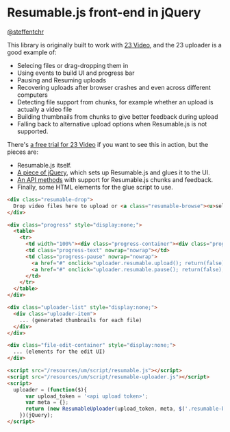 # Resumable.js front-end in jQuery
[@steffentchr](http://twitter.com/steffentchr)

This library is originally built to work with [23 Video](http://www.23video.com), and the 23 uploader is a good example of:

* Selecing files or drag-dropping them in
* Using events to build UI and progress bar
* Pausing and Resuming uploads
* Recovering uploads after browser crashes and even across different computers
* Detecting file support from chunks, for example whether an upload is actually a video file
* Building thumbnails from chunks to give better feedback during upload
* Falling back to alternative upload options when Resumable.js is not supported.

There's [a free trial for 23 Video](http://www.23video.com/signup) if
you want to see this in action, but the pieces are:

* Resumable.js itself.
* [A piece of jQuery](http://reinvent.23video.com/resources/um/script/resumable-uploader.js), which sets up Resumable.js and glues it to the UI.
* [An API methods](http://www.23developer.com/api/photo-redeem-upload-token) with support for Resumable.js chunks and feedback.
* Finally, some HTML elements for the glue script to use.

```html
<div class="resumable-drop">
  Drop video files here to upload or <a class="resumable-browse"><u>select from your computer</u></a>
</div>

<div class="progress" style="display:none;">
  <table>
    <tr>
      <td width="100%"><div class="progress-container"><div class="progress-bar"></div></div></td>
      <td class="progress-text" nowrap="nowrap"></td>
      <td class="progress-pause" nowrap="nowrap">
        <a href="#" onclick="uploader.resumable.upload(); return(false);" class="progress-resume-link"><img src="/resources/um/graphics/uploader/resume.png" title="Resume upload" /></a>
        <a href="#" onclick="uploader.resumable.pause(); return(false);" class="progress-pause-link"><img src="/resources/um/graphics/uploader/pause.png" title="Pause upload" /></a>
      </td>
    </tr>
  </table>
</div>

<div class="uploader-list" style="display:none;">
  <div class="uploader-item">
    ... (generated thumbnails for each file)
  </div>
</div>

<div class="file-edit-container" style="display:none;">
  ... (elements for the edit UI)
</div>

<script src="/resources/um/script/resumable.js"></script>
<script src="/resources/um/script/resumable-uploader.js"></script>
<script>
  uploader = (function($){
      var upload_token = '<api upload token>';
      var meta = {};
      return (new ResumableUploader(upload_token, meta, $('.resumable-browse'), $('.resumable-drop'), $('.progress'), $('.uploader-list'), $('.file-edit-container')));
    })(jQuery);
</script>
```
